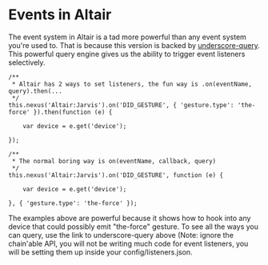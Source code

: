 Events in Altair
===

The event system in Altair is a tad more powerful than any event system you're used to. That is because this version
is backed by [underscore-query](https://github.com/davidgtonge/underscore-query). This powerful query engine gives us
the ability to trigger event listeners selectively.

    /**
     * Altair has 2 ways to set listeners, the fun way is .on(eventName, query).then(...
     */
    this.nexus('Altair:Jarvis').on('DID_GESTURE', { 'gesture.type': 'the-force' }).then(function (e) {

        var device = e.get('device');

    });

    /**
     * The normal boring way is on(eventName, callback, query)
     */
    this.nexus('Altair:Jarvis').on('DID_GESTURE', function (e) {

        var device = e.get('device');

    }, { 'gesture.type': 'the-force' });



The examples above are powerful because it shows how to hook into any device that could possibly emit "the-force" gesture.
To see all the ways you can query, use the link to underscore-query above (Note: ignore the chain'able API, you will not
be writing much code for event listeners, you will be setting them up inside your config/listeners.json.